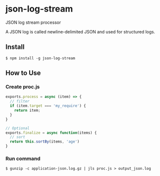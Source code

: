 # json-log-stream

JSON log stream processor

A JSON log is called newline-delimited JSON and used for structured logs.

## Install

```
$ npm install -g json-log-stream
```

## How to Use

### Create proc.js

```js
exports.process = async (item) => {
  // filter
  if (item.target === 'my_require') {
    return item;
  }
}

// Optional
exports.finalize = async function(items) {
  // sort
  return this.sortBy(items, 'age')
}
```

### Run command

```
$ gunzip -c application-json.log.gz | jls proc.js > output_json.log
```
